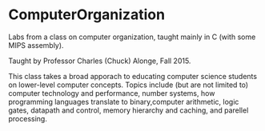 # ComputerOrganization
Labs from a class on computer organization, taught mainly in C (with some MIPS assembly).

Taught by Professor Charles (Chuck) Alonge, Fall 2015.

This class takes a broad apporach to educating computer science students on lower-level computer concepts.
Topics include (but are not limited to) computer technology and performance, number systems, 
how programming languages translate to binary,computer arithmetic, logic gates, datapath and control, 
memory hierarchy and caching, and parellel processing.
